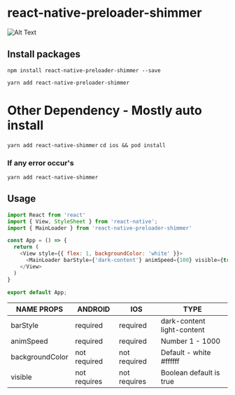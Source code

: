 # react-native-preloader-shimmer

![Alt Text](https://raw.githubusercontent.com/chzappsinc/react-native-preloader-shimmer/main/item_final.gif)

## Install packages

`npm install react-native-preloader-shimmer --save`



`yarn add react-native-preloader-shimmer`

# Other Dependency - Mostly auto install

`yarn add react-native-shimmer`
`cd ios && pod install`

### If any error occur's

`yarn add react-native-shimmer`

## Usage

```javascript
import React from 'react'
import { View, StyleSheet } from 'react-native';
import { MainLoader } from 'react-native-preloader-shimmer'

const App = () => {
  return (
    <View style={{ flex: 1, backgroundColor: 'white' }}>
      <MainLoader barStyle={'dark-content'} animSpeed={100} visible={true} backgroundColor={'white'} />
    </View>
  )
}

export default App;
```

| **NAME PROPS**  | **ANDROID**  | **IOS**      | **TYPE**                   |
|-----------------|--------------|--------------|----------------------------|
| barStyle        | required     | required     | dark-content light-content |
| animSpeed       | required     | required     | Number 1 - 1000            |
| backgroundColor | not required | not required | Default - white  #ffffff   |
| visible         | not requires | not requires | Boolean default is true    |

